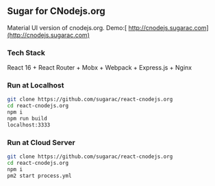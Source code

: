 ## Sugar for CNodejs.org

Material UI version of cnodejs.org. Demo:[ http://cnodejs.sugarac.com](http://cnodejs.sugarac.com)

### Tech Stack

React 16 + React Router + Mobx + Webpack + Express.js +  Nginx

### Run at Localhost

```bash
git clone https://github.com/sugarac/react-cnodejs.org
cd react-cnodejs.org
npm i
npm run build
localhost:3333
```

### Run at Cloud Server

```bash
git clone https://github.com/sugarac/react-cnodejs.org
cd react-cnodejs.org
npm i
pm2 start process.yml
```



